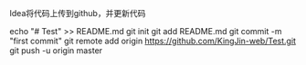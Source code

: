 ﻿Idea将代码上传到github，并更新代码

echo "# Test" >> README.md
git init
git add README.md
git commit -m "first commit"
git remote add origin https://github.com/KingJin-web/Test.git
git push -u origin master
                
